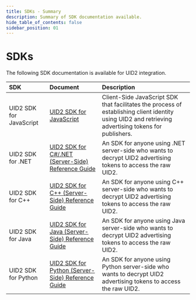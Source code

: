 ```yaml
---
title: SDKs - Summary
description: Summary of SDK documentation available.
hide_table_of_contents: false
sidebar_position: 01
---
```


<!-- # SDK Functionality

The following table summarizes the functionality available with each SDK. {GWH/SW to review}

| SDK | Client-Side or Server-Side | Decrypt Advertising Token | Encrypt Raw UID2 to Token | Generate Advertising Token | Refresh Advertising Token |
| :--- | :--- |  :--- | :--- | :--- | :--- |
|UID2 SDK for JavaScript | Client | No | No | No | Yes |
|UID2 SDK for C#/.NET | Server | Yes | Yes | No | No |
|UID2 SDK for C++ | Server | Yes | Yes | No | No |
|UID2 SDK for Java | Server | Yes | Yes | Yes | Yes |
|UID2 SDK for Python | Server | Yes | Yes | No | No | -->

# SDKs

The following SDK documentation is available for UID2 integration. 

| SDK | Document | Description |
| :--- | :--- | :--- |
|UID2 SDK for JavaScript | [UID2 SDK for JavaScript](client-side-identity.md) | Client-Side JavaScript SDK that facilitates the process of establishing client identity using UID2 and retrieving advertising tokens for publishers. |
|UID2 SDK for .NET | [UID2 SDK for C#/.NET (Server-Side) Reference Guide](uid2-sdk-ref-csharp-dotnet.md) | An SDK for anyone using .NET server-side who wants to decrypt UID2 advertising tokens to access the raw UID2.|
|UID2 SDK for C++ | [UID2 SDK for C++ (Server-Side) Reference Guide](uid2-sdk-ref-cplusplus.md) | An SDK for anyone using C++ server-side who wants to decrypt UID2 advertising tokens to access the raw UID2.|
|UID2 SDK for Java | [UID2 SDK for Java (Server-Side) Reference Guide](uid2-sdk-ref-java.md) | An SDK for anyone using Java server-side who wants to decrypt UID2 advertising tokens to access the raw UID2.|
|UID2 SDK for Python | [UID2 SDK for Python (Server-Side) Reference Guide](uid2-sdk-ref-python.md) | An SDK for anyone using Python server-side who wants to decrypt UID2 advertising tokens to access the raw UID2.|
